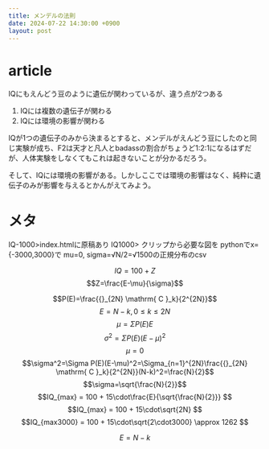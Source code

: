 ```yaml
---
title: メンデルの法則
date: 2024-07-22 14:30:00 +0900
layout: post
---
```


# article

IQにもえんどう豆のように遺伝が関わっているが、違う点が2つある
1. IQには複数の遺伝子が関わる
2. IQには環境の影響が関わる

IQが1つの遺伝子のみから決まるとすると、メンデルがえんどう豆にしたのと同じ実験が成ち、F2は天才と凡人とbadassの割合がちょうど1:2:1になるはずだが、人体実験をしなくてもこれは起きないことが分かるだろう。

そして、IQには環境の影響がある。しかしここでは環境の影響はなく、純粋に遺伝子のみが影響を与えるとかんがえてみよう。


# メタ


IQ-1000>index.htmlに原稿あり
IQ1000> クリップから必要な図を
pythonでx={-3000,3000}で mu=0, sigma=√N/2=√1500の正規分布のcsv

$$IQ=100+Z$$ 
$$Z=\frac{E-\mu}{\sigma}$$

$$P(E)=\frac{{}_{2N} \mathrm{ C }_k}{2^{2N}}$$
$$E=N-k,0\le k \le2N$$
$$\mu=\Sigma P(E)E$$
$$\sigma^2=\Sigma P(E)(E-\mu)^2$$
$$\mu=0$$
$$\sigma^2=\Sigma P(E)(E-\mu)^2=\Sigma_{n=1}^{2N}\frac{{}_{2N} \mathrm{ C }_k}{2^{2N}}(N-k)^2=\frac{N}{2}$$
$$\sigma=\sqrt{\frac{N}{2}}$$
$$IQ_{max} = 100 + 15\cdot\frac{E}{\sqrt{\frac{N}{2}}}  $$
$$IQ_{max} = 100 + 15\cdot\sqrt{2N}  $$
$$IQ_{max3000} = 100 + 15\cdot\sqrt{2\cdot3000} \approx 1262  $$
$$$$

$$E=N-k$$
$$$$